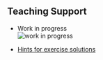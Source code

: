 ## Teaching Support

* Work in progress  
![work in progress](../../images/comingSoon.png "work in progress")

* [Hints for exercise solutions](SolutionHints)
